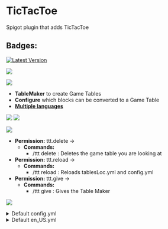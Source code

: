 # TicTacToe
Spigot plugin that adds TicTacToe
## Badges:
[![Latest Version](https://img.shields.io/badge/Latest%20Version-1.0.3-brightgreen)](https://github.com/IBMESP/TicTacToe/releases/latest)

![](https://i.imgur.com/zQXHvoK.png)

![](https://i.imgur.com/sC21XMr.png)
- **TableMaker** to create Game Tables
- **Configure** which blocks can be converted to a Game Table
- **[Multiple languages](https://github.com/IBMESP/TicTacToe/wiki)**

![](https://i.imgur.com/NiJ0vLF.png)
![](https://media0.giphy.com/media/ssfZvuYtWrcCoQrd40/giphy.gif?cid=790b7611b5ef57b923c37af2287dc75b1d7729ecb6cbb1b9&rid=giphy.gif&ct=g)

![](https://i.imgur.com/D6Dpq8w.png)
- **Permission:** ttt.delete →
    - **Commands:**
        - /ttt delete : Deletes the game table you are looking at
- **Permission:** ttt.reload →
    - **Commands:**
        - /ttt reload : Reloads tablesLoc.yml and config.yml
- **Permission:** ttt.give →
    - **Commands:**
        - /ttt give : Gives the Table Maker
        
![](https://i.imgur.com/x67FxK2.png)
<details>
  <summary>Default config.yml</summary>

  ```
  #Available languages
  #en_US
  #es_ES
  locale: en_US

  # This is the en_US.yml version for reference.
  # ONLY EDIT ONCE ALL LANGUAGE FILES HAVE BEEN UPDATED.
  languageFile: 3

  # Blocks that you can convert into a game table
  # If you want to add a block you can get the id from here https://hub.spigotmc.org/javadocs/bukkit/org/bukkit/Material.html
  gameTables:
    - EMERALD_BLOCK
    - CHISELED_STONE_BRICKS
  ```
</details>
<details>
  <summary>Default en_US.yml</summary>

  ```
  game:
    title: "TicTacToe"
    turn: "Is not your turn"
    tie: "Tie"
    win: "You win"
    lose: "You lose"
    invite: "Write the name of the player you want to invite"
    invitedBy : " has invited you to a game, /ttt accept to accept the invitation"
    invited: "You invited "
    60s: "You have 60 seconds to accept the invitation"
    expired: "The invitation has expired"
    noInvitation: "You don't have any invitation"
    table:
      title: "Game Table"
      subtitle: "Click to invite a player"
  notOnline: " is not online"
  autoInvite: "You can not invite yourself"
  config:
    reloaded: "[TicTacToe] Config reloaded!"
    perms: "You do not have permission to use this command"
    help: "Use /ttt help to see the commands"
    update: "TicTacToe has a new update"
    notUpdate: "TicTacToe is up to date"
    console: "Only a player can use this command"
    delete: "Use /ttt delete"
  ```
</details>
